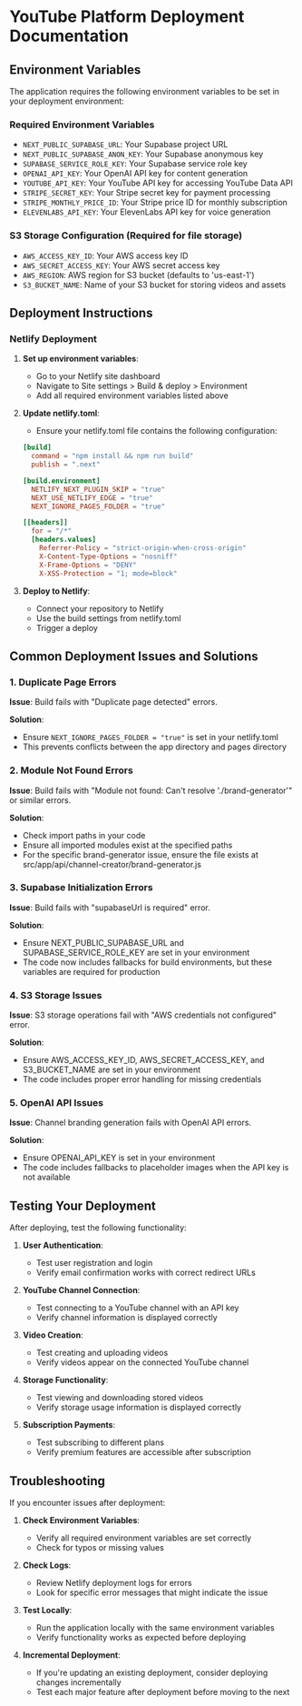 # YouTube Platform Deployment Documentation

## Environment Variables

The application requires the following environment variables to be set in your deployment environment:

### Required Environment Variables
- `NEXT_PUBLIC_SUPABASE_URL`: Your Supabase project URL
- `NEXT_PUBLIC_SUPABASE_ANON_KEY`: Your Supabase anonymous key
- `SUPABASE_SERVICE_ROLE_KEY`: Your Supabase service role key
- `OPENAI_API_KEY`: Your OpenAI API key for content generation
- `YOUTUBE_API_KEY`: Your YouTube API key for accessing YouTube Data API
- `STRIPE_SECRET_KEY`: Your Stripe secret key for payment processing
- `STRIPE_MONTHLY_PRICE_ID`: Your Stripe price ID for monthly subscription
- `ELEVENLABS_API_KEY`: Your ElevenLabs API key for voice generation

### S3 Storage Configuration (Required for file storage)
- `AWS_ACCESS_KEY_ID`: Your AWS access key ID
- `AWS_SECRET_ACCESS_KEY`: Your AWS secret access key
- `AWS_REGION`: AWS region for S3 bucket (defaults to 'us-east-1')
- `S3_BUCKET_NAME`: Name of your S3 bucket for storing videos and assets

## Deployment Instructions

### Netlify Deployment

1. **Set up environment variables**:
   - Go to your Netlify site dashboard
   - Navigate to Site settings > Build & deploy > Environment
   - Add all required environment variables listed above

2. **Update netlify.toml**:
   - Ensure your netlify.toml file contains the following configuration:
   ```toml
   [build]
     command = "npm install && npm run build"
     publish = ".next"

   [build.environment]
     NETLIFY_NEXT_PLUGIN_SKIP = "true"
     NEXT_USE_NETLIFY_EDGE = "true"
     NEXT_IGNORE_PAGES_FOLDER = "true"

   [[headers]]
     for = "/*"
     [headers.values]
       Referrer-Policy = "strict-origin-when-cross-origin"
       X-Content-Type-Options = "nosniff"
       X-Frame-Options = "DENY"
       X-XSS-Protection = "1; mode=block"
   ```

3. **Deploy to Netlify**:
   - Connect your repository to Netlify
   - Use the build settings from netlify.toml
   - Trigger a deploy

## Common Deployment Issues and Solutions

### 1. Duplicate Page Errors

**Issue**: Build fails with "Duplicate page detected" errors.

**Solution**: 
- Ensure `NEXT_IGNORE_PAGES_FOLDER = "true"` is set in your netlify.toml
- This prevents conflicts between the app directory and pages directory

### 2. Module Not Found Errors

**Issue**: Build fails with "Module not found: Can't resolve './brand-generator'" or similar errors.

**Solution**:
- Check import paths in your code
- Ensure all imported modules exist at the specified paths
- For the specific brand-generator issue, ensure the file exists at src/app/api/channel-creator/brand-generator.js

### 3. Supabase Initialization Errors

**Issue**: Build fails with "supabaseUrl is required" error.

**Solution**:
- Ensure NEXT_PUBLIC_SUPABASE_URL and SUPABASE_SERVICE_ROLE_KEY are set in your environment
- The code now includes fallbacks for build environments, but these variables are required for production

### 4. S3 Storage Issues

**Issue**: S3 storage operations fail with "AWS credentials not configured" error.

**Solution**:
- Ensure AWS_ACCESS_KEY_ID, AWS_SECRET_ACCESS_KEY, and S3_BUCKET_NAME are set in your environment
- The code includes proper error handling for missing credentials

### 5. OpenAI API Issues

**Issue**: Channel branding generation fails with OpenAI API errors.

**Solution**:
- Ensure OPENAI_API_KEY is set in your environment
- The code includes fallbacks to placeholder images when the API key is not available

## Testing Your Deployment

After deploying, test the following functionality:

1. **User Authentication**:
   - Test user registration and login
   - Verify email confirmation works with correct redirect URLs

2. **YouTube Channel Connection**:
   - Test connecting to a YouTube channel with an API key
   - Verify channel information is displayed correctly

3. **Video Creation**:
   - Test creating and uploading videos
   - Verify videos appear on the connected YouTube channel

4. **Storage Functionality**:
   - Test viewing and downloading stored videos
   - Verify storage usage information is displayed correctly

5. **Subscription Payments**:
   - Test subscribing to different plans
   - Verify premium features are accessible after subscription

## Troubleshooting

If you encounter issues after deployment:

1. **Check Environment Variables**:
   - Verify all required environment variables are set correctly
   - Check for typos or missing values

2. **Check Logs**:
   - Review Netlify deployment logs for errors
   - Look for specific error messages that might indicate the issue

3. **Test Locally**:
   - Run the application locally with the same environment variables
   - Verify functionality works as expected before deploying

4. **Incremental Deployment**:
   - If you're updating an existing deployment, consider deploying changes incrementally
   - Test each major feature after deployment before moving to the next
